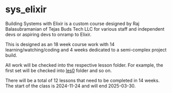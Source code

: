 # sys_elixir
Building Systems with Elixir is a custom course designed by Raj Balasubramanian of Tejas Buds Tech LLC for various staff and independent devs or aspiring devs to onramp to Elixir.

This is designed as an 18 week course work with 14 learning/watching/coding and 4 weeks dedicated to a semi-complex project build.

All work will be checked into the respective lesson folder. For example, the first set will be checked into [les0](les0) folder and so on.

There will be a total of 12 lessons that need to be completed in 14 weeks. The start of the class is 2024-11-24 and will end 2025-03-30.
